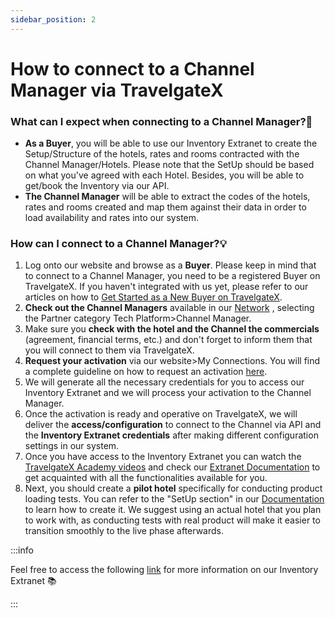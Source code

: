 ```yaml
---
sidebar_position: 2
---
```


# How to connect to a Channel Manager via TravelgateX

### What can I expect when connecting to a Channel Manager?🚀

- **As a Buyer**, you will be able to use our Inventory Extranet to create the Setup/Structure of the hotels, rates and rooms contracted with the Channel Manager/Hotels. Please note that the SetUp should be based on what you've agreed with each Hotel. Besides, you will be able to get/book the Inventory via our API.
- **The Channel Manager** will be able to extract the codes of the hotels, rates and rooms created and map them against their data in order to load availability and rates into our system.

### How can I connect to a Channel Manager?💡
1. Log onto our website and browse as a **Buyer**. Please keep in mind that to connect to a Channel Manager, you need to be a registered Buyer on TravelgateX. If you haven't integrated with us yet, please refer to our articles on how to [Get Started as a New Buyer on TravelgateX](https://knowledge.travelgate.com/buying-on-travelgatex#getting-started-as-a-new-buyer).
1. **Check out the Channel Managers** available in our [Network](https://app.travelgatex.com/network) , selecting the Partner category Tech Platform>Channel Manager.
1. Make sure you **check with the hotel and the Channel the commercials** (agreement, financial terms, etc.) and don't forget to inform them that you will connect to them via TravelgateX.
1. **Request your activation** via our website>My Connections. You will find a complete guideline on how to request an activation [here](https://knowledge.travelgate.com/auto-activations-quickguide).
1. We will generate all the necessary credentials for you to access our Inventory Extranet and we will process your activation to the Channel Manager.
1. Once the activation is ready and operative on TravelgateX, we will deliver the **access/configuration** to connect to the Channel via API and the **Inventory Extranet credentials** after making different configuration settings in our system.
1. Once you have access to the Inventory Extranet you can watch the [TravelgateX Academy videos](https://www.youtube.com/watch?v=V_nJoDkMOTA) and check our [Extranet Documentation](https://docs.travelgatex.com/inventory-x/extranet/) to get acquainted with all the functionalities available for you. 
1. Next, you should create a **pilot hotel** specifically for conducting product loading tests. You can refer to the "SetUp section" in our [Documentation](https://docs.travelgatex.com/inventory-x/extranet/load-product/setup/) to learn how to create it. We suggest using an actual hotel that you plan to work with, as conducting tests with real product will make it easier to transition smoothly to the live phase afterwards.

:::info

Feel free to access the following [link](https://docs.travelgatex.com/inventory-x/extranet/) for more information on our Inventory Extranet 📚

:::